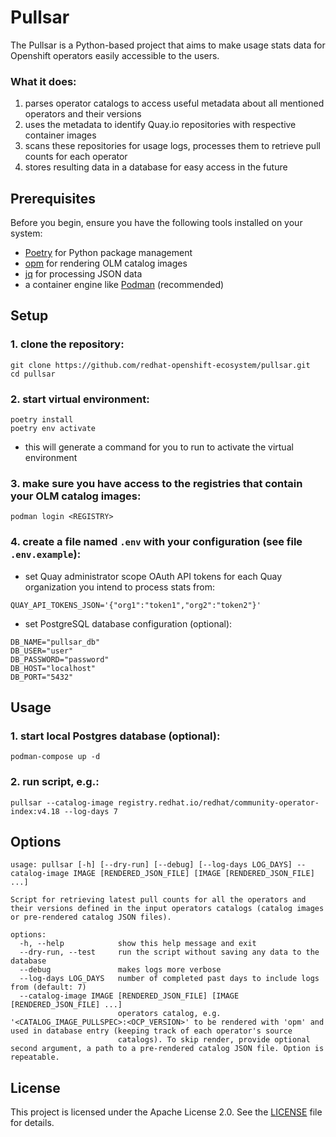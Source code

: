 # Pullsar

The Pullsar is a Python-based project that aims to make usage stats data
for Openshift operators easily accessible to the users.

### What it does:
1. parses operator catalogs to access useful metadata about all mentioned operators and their versions
2. uses the metadata to identify Quay.io repositories with respective container images
3. scans these repositories for usage logs, processes them to retrieve pull counts for each operator
4. stores resulting data in a database for easy access in the future

## Prerequisites
Before you begin, ensure you have the following tools installed on your system:
- [Poetry](https://python-poetry.org/docs/#installation) for Python package management
- [opm](https://docs.okd.io/latest/cli_reference/opm/cli-opm-install.html) for rendering OLM catalog images
- [jq](https://jqlang.org/download/) for processing JSON data
- a container engine like [Podman](https://podman.io/docs/installation) (recommended)

## Setup
### 1. clone the repository:
```
git clone https://github.com/redhat-openshift-ecosystem/pullsar.git
cd pullsar
```

### 2. start virtual environment:
```
poetry install
poetry env activate
```
- this will generate a command for you to run to activate the virtual environment

### 3. make sure you have access to the registries that contain your OLM catalog images:
```
podman login <REGISTRY>
```

### 4. create a file named `.env` with your configuration (see file `.env.example`):
- set Quay administrator scope OAuth API tokens for each Quay organization you intend to process stats from:
```
QUAY_API_TOKENS_JSON='{"org1":"token1","org2":"token2"}'
```

- set PostgreSQL database configuration (optional):
```
DB_NAME="pullsar_db"
DB_USER="user"
DB_PASSWORD="password"
DB_HOST="localhost"
DB_PORT="5432"
```

## Usage

### 1. start local Postgres database (optional):
```
podman-compose up -d
```

### 2. run script, e.g.:
```
pullsar --catalog-image registry.redhat.io/redhat/community-operator-index:v4.18 --log-days 7
```

## Options
```
usage: pullsar [-h] [--dry-run] [--debug] [--log-days LOG_DAYS] --catalog-image IMAGE [RENDERED_JSON_FILE] [IMAGE [RENDERED_JSON_FILE] ...]

Script for retrieving latest pull counts for all the operators and their versions defined in the input operators catalogs (catalog images or pre-rendered catalog JSON files).

options:
  -h, --help            show this help message and exit
  --dry-run, --test     run the script without saving any data to the database
  --debug               makes logs more verbose
  --log-days LOG_DAYS   number of completed past days to include logs from (default: 7)
  --catalog-image IMAGE [RENDERED_JSON_FILE] [IMAGE [RENDERED_JSON_FILE] ...]
                        operators catalog, e.g. '<CATALOG_IMAGE_PULLSPEC>:<OCP_VERSION>' to be rendered with 'opm' and used in database entry (keeping track of each operator's source
                        catalogs). To skip render, provide optional second argument, a path to a pre-rendered catalog JSON file. Option is repeatable.
```

## License
This project is licensed under the Apache License 2.0. See the [LICENSE](LICENSE) file for details.
